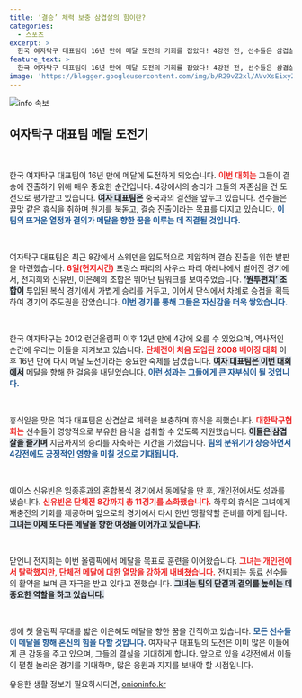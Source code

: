 ```yaml
---
title: ‘결승’ 체력 보충 삼겹살의 힘이란?
categories:
  - 스포츠
excerpt: >
  한국 여자탁구 대표팀이 16년 만에 메달 도전의 기회를 잡았다! 4강전 전, 선수들은 삼겹살 파티로 체력을 보충하며 결승행 결의에 찼다. 이제 중국과의 결전만이 남았다!
feature_text: >
  한국 여자탁구 대표팀이 16년 만에 메달 도전의 기회를 잡았다! 4강전 전, 선수들은 삼겹살 파티로 체력을 보충하며 결승행 결의에 찼다. 이제 중국과의 결전만이 남았다!
image: 'https://blogger.googleusercontent.com/img/b/R29vZ2xl/AVvXsEixyZcFfHzMRdzZMjFBmAUKJYCLCGyLL1o632UiGVXcaFdKo_bkvkuCioo0uUKlGfBVcT3P84aROyZIXSBEx3Aw5nCQ3pTgDom1WDC4m8eifvWiAmWEEVb4x6G_l8C0QH225ldMjyaFvpxGEBGNO37VmDTDMHGhJPq73UglMfDca1-0aw/s1600/blogspot.png'
---
```


<p><img src="https://blogger.googleusercontent.com/img/b/R29vZ2xl/AVvXsEixyZcFfHzMRdzZMjFBmAUKJYCLCGyLL1o632UiGVXcaFdKo_bkvkuCioo0uUKlGfBVcT3P84aROyZIXSBEx3Aw5nCQ3pTgDom1WDC4m8eifvWiAmWEEVb4x6G_l8C0QH225ldMjyaFvpxGEBGNO37VmDTDMHGhJPq73UglMfDca1-0aw/s1600/blogspot.png" alt="info 속보" /></p>

<h2 data-ke-size="size26">여자탁구 대표팀 메달 도전기</h2>

<p data-ke-size="size16">&nbsp;</p>

<p>한국 여자탁구 대표팀이 16년 만에 메달에 도전하게 되었습니다. <b><span style="color: #ee2323;">이번 대회는</span></b> 그들이 결승에 진출하기 위해 매우 중요한 순간입니다. 4강에서의 승리가 그들의 자존심을 건 도전으로 평가받고 있습니다. <b><span style="background-color: #21538527;">여자 대표팀은</span></b> 중국과의 결전을 앞두고 있습니다. 선수들은 꿀맛 같은 휴식을 취하며 원기를 북돋고, 결승 진출이라는 목표를 다지고 있습니다. <b><span style="color: #1a5490;">이 팀의 뜨거운 열정과 결의가 메달을 향한 꿈을 이루는 데 직결될 것입니다.</span></b></p>

<p data-ke-size="size16">&nbsp;</p>

<p>여자탁구 대표팀은 최근 8강에서 스웨덴을 압도적으로 제압하며 결승 진출을 위한 발판을 마련했습니다. <b><span style="color: #ee2323;">6일(현지시간)</span></b> 프랑스 파리의 사우스 파리 아레나에서 벌어진 경기에서, 전지희와 신유빈, 이은혜의 조합은 뛰어난 팀워크를 보여주었습니다. <b><span style="background-color: #21538527;">‘원투펀치’ 조합이</span></b> 투입된 복식 경기에서 가볍게 승리를 거두고, 이어서 단식에서 차례로 승점을 획득하여 경기의 주도권을 잡았습니다. <b><span style="color: #1a5490;">이번 경기를 통해 그들은 자신감을 더욱 쌓았습니다.</span></b></p>

<p data-ke-size="size16">&nbsp;</p>

<p>한국 여자탁구는 2012 런던올림픽 이후 12년 만에 4강에 오를 수 있었으며, 역사적인 순간에 우리는 이들을 지켜보고 있습니다. <b><span style="color: #ee2323;">단체전이 처음 도입된 2008 베이징 대회</span></b> 이후 16년 만에 다시 메달 도전이라는 중요한 숙제를 남겼습니다. <b><span style="background-color: #21538527;">여자 대표팀은 이번 대회에서</span></b> 메달을 향해 한 걸음을 내딛었습니다. <b><span style="color: #1a5490;">이런 성과는 그들에게 큰 자부심이 될 것입니다.</span></b></p>

<p data-ke-size="size16">&nbsp;</p>

<p>휴식일을 맞은 여자 대표팀은 삼겹살로 체력을 보충하며 휴식을 취했습니다. <b><span style="color: #ee2323;">대한탁구협회는</span></b> 선수들이 영양적으로 부유한 음식을 섭취할 수 있도록 지원했습니다. <b><span style="background-color: #21538527;">이들은 삼겹살을 즐기며</span></b> 지금까지의 승리를 자축하는 시간을 가졌습니다. <b><span style="color: #1a5490;">팀의 분위기가 상승하면서 4강전에도 긍정적인 영향을 미칠 것으로 기대됩니다.</span></b></p>

<p data-ke-size="size16">&nbsp;</p>

<p>에이스 신유빈은 임종훈과의 혼합복식 경기에서 동메달을 딴 후, 개인전에서도 성과를 냈습니다. <b><span style="color: #ee2323;">신유빈은 단체전 8강까지 총 11경기를 소화했습니다.</span></b> 하루의 휴식은 그녀에게 재충전의 기회를 제공하며 앞으로의 경기에서 다시 한번 맹활약할 준비를 하게 됩니다. <b><span style="background-color: #21538527;">그녀는 이제 또 다른 메달을 향한 여정을 이어가고 있습니다.</span></b></p>

<p data-ke-size="size16">&nbsp;</p>

<p>맏언니 전지희는 이번 올림픽에서 메달을 목표로 훈련을 이어왔습니다. <b><span style="color: #ee2323;">그녀는 개인전에서 탈락했지만, 단체전 메달에 대한 열망을 강하게 내비쳤습니다.</span></b> 전지희는 동료 선수들의 활약을 보며 큰 자극을 받고 있다고 전했습니다. <b><span style="background-color: #21538527;">그녀는 팀의 단결과 결의를 높이는 데 중요한 역할을 하고 있습니다.</span></b></p>

<p data-ke-size="size16">&nbsp;</p>

<p>생애 첫 올림픽 무대를 밟은 이은혜도 메달을 향한 꿈을 간직하고 있습니다. <b><span style="color: #1a5490;">모든 선수들이 메달을 향해 혼신의 힘을 다할 것입니다.</span></b> 여자탁구 대표팀의 도전은 이미 많은 이들에게 큰 감동을 주고 있으며, 그들의 결실을 기대하게 합니다. 앞으로 있을 4강전에서 이들이 펼칠 놀라운 경기를 기대하며, 많은 응원과 지지를 보내야 할 시점입니다.</p>
유용한 생활 정보가 필요하시다면, <a href="https://onioninfo.kr" rel="dofollow">onioninfo.kr</a>


